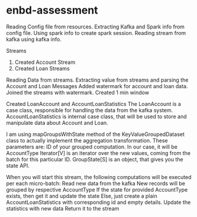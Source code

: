 # enbd-assessment

Reading Config file from resources.
  Extracting Kafka and Spark info from config file.
  Using spark info to create spark session.
  Reading stream from kafka using kafka info.

  
Streams
  1. Created Account Stream
  2. Created Loan Streams

Reading Data from streams.
   Extracting value from streams and parsing the Account and Loan Messages
   Added watermark for account and loan data.
   Joined the streams with watermark.
   Created 1 min window
   
   
Created  LoanAccount and AccountLoanStatistics 
The LoanAccount is a case class, responsible for handling the data from the kafka system. AccountLoanStatistics  is internal case class, that will be used to store and manipulate data about Account and Loan.   

  
I am  using mapGroupsWithState method of the KeyValueGroupedDataset class to actually implement the aggregation transformation.
These parameters are:
ID of your grouped computation. In our case, it will be AccountType
Iterator[V] is an iterator over the new values, coming from the batch for this particular ID.
GroupState[S] is an object, that gives you the state API.


When you will start this stream, the following computations will be executed per each micro-batch:
Read new data from the kafka
New records will be grouped by respective AccountType
If the state for provided AccountType exists, then get it and update the state
Else, just create a plain AccountLoanStatistics with corresponding id and empty details.
Update the statistics with new data
Return it to the stream
